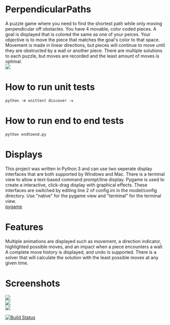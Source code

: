 # PerpendicularPaths
A puzzle game where you need to find the shortest path while only moving perpendicular off obstacles. You have 4 movable, color coded pieces. A goal is displayed that is colored the same as one of your peices. Your objective is to move the piece that matches the goal's color to that space. Movement is made in linear directions, but pieces will continue to move until they are obstructed by a wall or another piece. There are multiple solutions to each puzzle, but moves are recorded and the least amount of moves is optimal.<br>
<img src="https://github.com/betterin30days/PerpendicularPaths/blob/master/perppath.gif"/><br>

# How to run unit tests
`python -m unittest discover -v`

# How to run end to end tests
`python endtoend.py`

# Displays
This project was written in Python 3 and can use two seperate display interfaces that are both supported by Windows and Mac. There is a terminal view to allow a text-based command prompt/line display. Pygame is used to create a interactive, click-drag display with graphical effects. These interfaces are switched by editing line 2 of config.ini in the model/config directory. Use "native" for the pygame view and "terminal" for the terminal view.<br>
[pygame](http://www.pygame.org/)<br>

# Features
Multiple animations are displayed such as movement, a direction indicator, highlighted possible moves, and an impact  when a piece encounters a wall. A complete move history is displayed, and undo is supported. There is a solver that will calculate the solution with the least possible moves at any given time.<br>

# Screenshots
<img src="http://betterin30days.github.io/perpendicularpaths/screenshots/newgame.png"/><br>
<img src="http://betterin30days.github.io/perpendicularpaths/screenshots/moves.png"/><br>
<img src="http://betterin30days.github.io/perpendicularpaths/screenshots/solve.png"/><br>

[![Build Status](https://travis-ci.org/Jagermeister/PerpendicularPaths.svg?branch=master)](https://travis-ci.org/Jagermeister/PerpendicularPaths)
